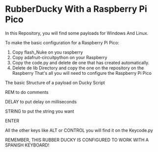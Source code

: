 # RubberDucky With a Raspberry Pi Pico
In this Repository, you will find some payloads for Windows And Linux.

To make the basic configuration for a Raspberry Pi Pico:
1. Copy flash_Nuke on you raspberry
2. Copy adafruit-circuitpython on your Raspberry
3. Copy the code.py and delete de one that has created automatically.
4. Delete de lib Directory and copy the one on the repository on the Raspberry
That's all you will need to configure the Raspberry Pi Pico


The basic Structure of a payload on Ducky Script

REM to do comments

DELAY to put delay on milliseconds

STRING to put the string you want

ENTER

All the other keys like ALT or CONTROL you will find it on the Keycode.py

REMEMBER, THIS RUBBER DUCKY IS CONFIGURED TO WORK WITH A SPANISH KEYBOARD!
